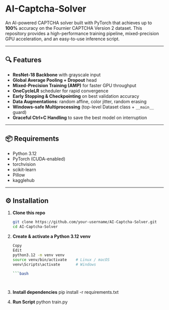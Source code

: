 # AI-Captcha-Solver

An AI-powered CAPTCHA solver built with PyTorch that achieves up to **100%** accuracy on the Fournier CAPTCHA Version 2 dataset. This repository provides a high-performance training pipeline, mixed-precision GPU acceleration, and an easy-to-use inference script.

---

## 🔍 Features

- **ResNet-18 Backbone** with grayscale input  
- **Global Average Pooling + Dropout** head  
- **Mixed-Precision Training (AMP)** for faster GPU throughput  
- **OneCycleLR** scheduler for rapid convergence  
- **Early Stopping & Checkpointing** on best validation accuracy  
- **Data Augmentations**: random affine, color jitter, random erasing  
- **Windows-safe Multiprocessing** (top-level Dataset class + `__main__` guard)  
- **Graceful Ctrl+C Handling** to save the best model on interruption  

---

## 📦 Requirements

- Python 3.12  
- PyTorch (CUDA-enabled)  
- torchvision  
- scikit-learn  
- Pillow  
- kagglehub  

---

## ⚙️ Installation

1. **Clone this repo**  
   ```bash
   git clone https://github.com/your-username/AI-Captcha-Solver.git
   cd AI-Captcha-Solver


2. **Create & activate a Python 3.12 venv**

    ```bash
    Copy
    Edit
    python3.12 -m venv venv
    source venv/bin/activate    # Linux / macOS
    venv\Scripts\activate       # Windows
    
    ```bash

      
3. **Install dependencies**
      pip install -r requirements.txt

      
4. **Run Script**
      python train.py
   
